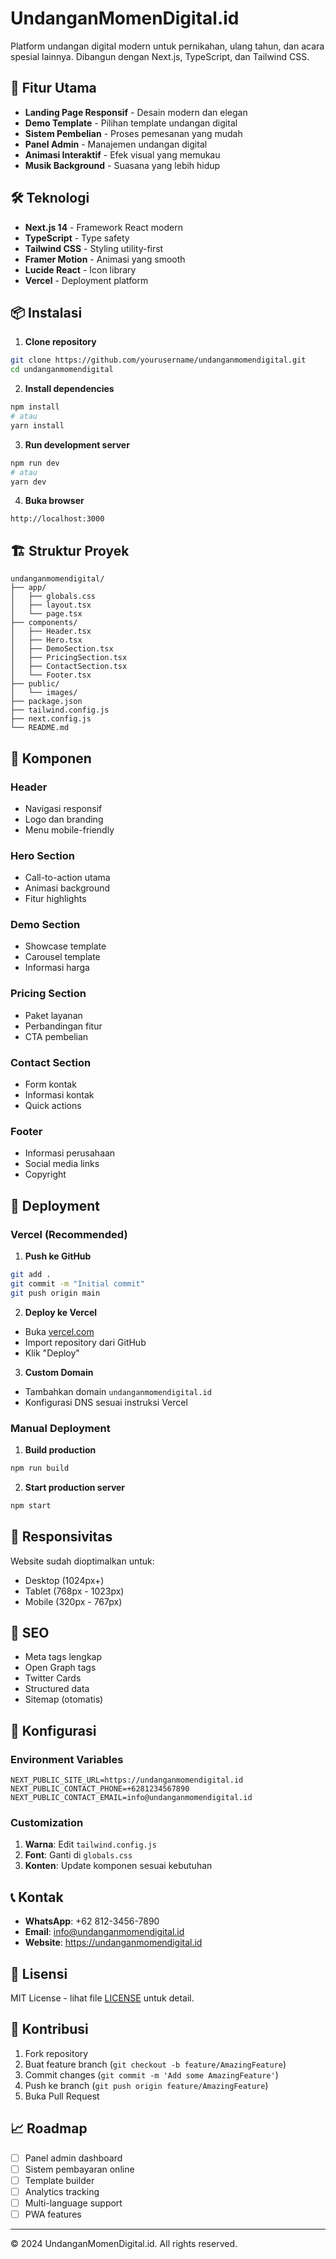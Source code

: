 # UndanganMomenDigital.id

Platform undangan digital modern untuk pernikahan, ulang tahun, dan acara spesial lainnya. Dibangun dengan Next.js, TypeScript, dan Tailwind CSS.

## 🚀 Fitur Utama

- **Landing Page Responsif** - Desain modern dan elegan
- **Demo Template** - Pilihan template undangan digital
- **Sistem Pembelian** - Proses pemesanan yang mudah
- **Panel Admin** - Manajemen undangan digital
- **Animasi Interaktif** - Efek visual yang memukau
- **Musik Background** - Suasana yang lebih hidup

## 🛠️ Teknologi

- **Next.js 14** - Framework React modern
- **TypeScript** - Type safety
- **Tailwind CSS** - Styling utility-first
- **Framer Motion** - Animasi yang smooth
- **Lucide React** - Icon library
- **Vercel** - Deployment platform

## 📦 Instalasi

1. **Clone repository**
```bash
git clone https://github.com/yourusername/undanganmomendigital.git
cd undanganmomendigital
```

2. **Install dependencies**
```bash
npm install
# atau
yarn install
```

3. **Run development server**
```bash
npm run dev
# atau
yarn dev
```

4. **Buka browser**
```
http://localhost:3000
```

## 🏗️ Struktur Proyek

```
undanganmomendigital/
├── app/
│   ├── globals.css
│   ├── layout.tsx
│   └── page.tsx
├── components/
│   ├── Header.tsx
│   ├── Hero.tsx
│   ├── DemoSection.tsx
│   ├── PricingSection.tsx
│   ├── ContactSection.tsx
│   └── Footer.tsx
├── public/
│   └── images/
├── package.json
├── tailwind.config.js
├── next.config.js
└── README.md
```

## 🎨 Komponen

### Header
- Navigasi responsif
- Logo dan branding
- Menu mobile-friendly

### Hero Section
- Call-to-action utama
- Animasi background
- Fitur highlights

### Demo Section
- Showcase template
- Carousel template
- Informasi harga

### Pricing Section
- Paket layanan
- Perbandingan fitur
- CTA pembelian

### Contact Section
- Form kontak
- Informasi kontak
- Quick actions

### Footer
- Informasi perusahaan
- Social media links
- Copyright

## 🚀 Deployment

### Vercel (Recommended)

1. **Push ke GitHub**
```bash
git add .
git commit -m "Initial commit"
git push origin main
```

2. **Deploy ke Vercel**
- Buka [vercel.com](https://vercel.com)
- Import repository dari GitHub
- Klik "Deploy"

3. **Custom Domain**
- Tambahkan domain `undanganmomendigital.id`
- Konfigurasi DNS sesuai instruksi Vercel

### Manual Deployment

1. **Build production**
```bash
npm run build
```

2. **Start production server**
```bash
npm start
```

## 📱 Responsivitas

Website sudah dioptimalkan untuk:
- Desktop (1024px+)
- Tablet (768px - 1023px)
- Mobile (320px - 767px)

## 🎯 SEO

- Meta tags lengkap
- Open Graph tags
- Twitter Cards
- Structured data
- Sitemap (otomatis)

## 🔧 Konfigurasi

### Environment Variables
```env
NEXT_PUBLIC_SITE_URL=https://undanganmomendigital.id
NEXT_PUBLIC_CONTACT_PHONE=+6281234567890
NEXT_PUBLIC_CONTACT_EMAIL=info@undanganmomendigital.id
```

### Customization
1. **Warna**: Edit `tailwind.config.js`
2. **Font**: Ganti di `globals.css`
3. **Konten**: Update komponen sesuai kebutuhan

## 📞 Kontak

- **WhatsApp**: +62 812-3456-7890
- **Email**: info@undanganmomendigital.id
- **Website**: https://undanganmomendigital.id

## 📄 Lisensi

MIT License - lihat file [LICENSE](LICENSE) untuk detail.

## 🤝 Kontribusi

1. Fork repository
2. Buat feature branch (`git checkout -b feature/AmazingFeature`)
3. Commit changes (`git commit -m 'Add some AmazingFeature'`)
4. Push ke branch (`git push origin feature/AmazingFeature`)
5. Buka Pull Request

## 📈 Roadmap

- [ ] Panel admin dashboard
- [ ] Sistem pembayaran online
- [ ] Template builder
- [ ] Analytics tracking
- [ ] Multi-language support
- [ ] PWA features

---

© 2024 UndanganMomenDigital.id. All rights reserved.